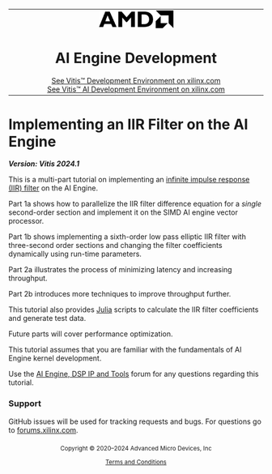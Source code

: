 ﻿<table class="sphinxhide" width="100%">
 <tr width="100%">
    <td align="center"><img src="https://raw.githubusercontent.com/Xilinx/Image-Collateral/main/xilinx-logo.png" width="30%"/><h1>AI Engine Development</h1>
    <a href="https://www.xilinx.com/products/design-tools/vitis.html">See Vitis™ Development Environment on xilinx.com</br></a>
    <a href="https://www.xilinx.com/products/design-tools/vitis/vitis-ai.html">See Vitis™ AI Development Environment on xilinx.com</a>
    </td>
 </tr>
</table>

# Implementing an IIR Filter on the AI Engine
***Version: Vitis 2024.1***

This is a multi-part tutorial on implementing an [infinite impulse response (IIR) filter](https://en.wikipedia.org/wiki/Infinite_impulse_response) on the AI Engine.

Part 1a shows how to parallelize the IIR filter difference equation for a *single* second-order section and implement it on the SIMD AI engine vector processor.

Part 1b shows implementing a sixth-order low pass elliptic IIR filter with three-second order sections and changing the filter coefficients dynamically using run-time parameters.

Part 2a illustrates the process of minimizing latency and increasing throughput.

Part 2b introduces more techniques to improve throughput further.

This tutorial also provides [Julia](https://julialang.org/) scripts to calculate the IIR filter coefficients and generate test data.

Future parts will cover performance optimization.

This tutorial assumes that you are familiar with the fundamentals of AI Engine kernel development.

Use the [AI Engine, DSP IP and Tools](https://forums.xilinx.com/t5/AI-Engine-DSP-IP-and-Tools/bd-p/dspip_tools) forum for any questions regarding this tutorial.

### Support

GitHub issues will be used for tracking requests and bugs. For questions go to [forums.xilinx.com](http://forums.xilinx.com/).

<p class="sphinxhide" align="center"><sub>Copyright © 2020–2024 Advanced Micro Devices, Inc</sub></p>

<p class="sphinxhide" align="center"><sup><a href="https://www.amd.com/en/corporate/copyright">Terms and Conditions</a></sup></p>
